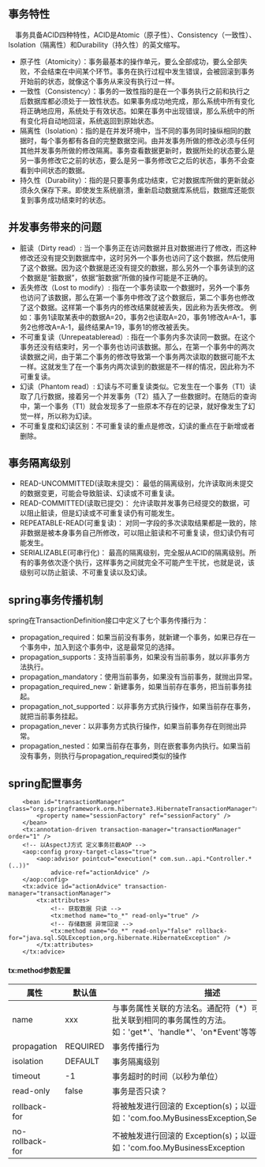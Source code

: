 ## 事务特性
　事务具备ACID四种特性，ACID是Atomic（原子性）、Consistency（一致性）、Isolation（隔离性）和Durability（持久性）的英文缩写。
* 原子性（Atomicity）：事务最基本的操作单元，要么全部成功，要么全部失败，不会结束在中间某个环节。事务在执行过程中发生错误，会被回滚到事务开始前的状态，就像这个事务从来没有执行过一样。
* 一致性（Consistency）：事务的一致性指的是在一个事务执行之前和执行之后数据库都必须处于一致性状态。如果事务成功地完成，那么系统中所有变化将正确地应用，系统处于有效状态。如果在事务中出现错误，那么系统中的所有变化将自动地回滚，系统返回到原始状态。
* 隔离性（Isolation）：指的是在并发环境中，当不同的事务同时操纵相同的数据时，每个事务都有各自的完整数据空间。由并发事务所做的修改必须与任何其他并发事务所做的修改隔离。事务查看数据更新时，数据所处的状态要么是另一事务修改它之前的状态，要么是另一事务修改它之后的状态，事务不会查看到中间状态的数据。
* 持久性（Durability）：指的是只要事务成功结束，它对数据库所做的更新就必须永久保存下来。即使发生系统崩溃，重新启动数据库系统后，数据库还能恢复到事务成功结束时的状态。

## 并发事务带来的问题
* 脏读（Dirty read）: 当一个事务正在访问数据并且对数据进行了修改，而这种修改还没有提交到数据库中，这时另外一个事务也访问了这个数据，然后使用了这个数据。因为这个数据是还没有提交的数据，那么另外一个事务读到的这个数据是“脏数据”，依据“脏数据”所做的操作可能是不正确的。
* 丢失修改（Lost to modify）: 指在一个事务读取一个数据时，另外一个事务也访问了该数据，那么在第一个事务中修改了这个数据后，第二个事务也修改了这个数据。这样第一个事务内的修改结果就被丢失，因此称为丢失修改。 例如：事务1读取某表中的数据A=20，事务2也读取A=20，事务1修改A=A-1，事务2也修改A=A-1，最终结果A=19，事务1的修改被丢失。
* 不可重复读（Unrepeatableread）: 指在一个事务内多次读同一数据。在这个事务还没有结束时，另一个事务也访问该数据。那么，在第一个事务中的两次读数据之间，由于第二个事务的修改导致第一个事务两次读取的数据可能不太一样。这就发生了在一个事务内两次读到的数据是不一样的情况，因此称为不可重复读。
* 幻读（Phantom read）: 幻读与不可重复读类似。它发生在一个事务（T1）读取了几行数据，接着另一个并发事务（T2）插入了一些数据时。在随后的查询中，第一个事务（T1）就会发现多了一些原本不存在的记录，就好像发生了幻觉一样，所以称为幻读。
* 不可重复度和幻读区别：不可重复读的重点是修改，幻读的重点在于新增或者删除。

## 事务隔离级别
* READ-UNCOMMITTED(读取未提交)： 最低的隔离级别，允许读取尚未提交的数据变更，可能会导致脏读、幻读或不可重复读。
* READ-COMMITTED(读取已提交)： 允许读取并发事务已经提交的数据，可以阻止脏读，但是幻读或不可重复读仍有可能发生。
* REPEATABLE-READ(可重复读)： 对同一字段的多次读取结果都是一致的，除非数据是被本身事务自己所修改，可以阻止脏读和不可重复读，但幻读仍有可能发生。
* SERIALIZABLE(可串行化)： 最高的隔离级别，完全服从ACID的隔离级别。所有的事务依次逐个执行，这样事务之间就完全不可能产生干扰，也就是说，该级别可以防止脏读、不可重复读以及幻读。

## spring事务传播机制
spring在TransactionDefinition接口中定义了七个事务传播行为：
* propagation_required：如果当前没有事务，就新建一个事务，如果已存在一个事务中，加入到这个事务中，这是最常见的选择。
* propagation_supports：支持当前事务，如果没有当前事务，就以非事务方法执行。
* propagation_mandatory：使用当前事务，如果没有当前事务，就抛出异常。
* propagation_required_new：新建事务，如果当前存在事务，把当前事务挂起。
* propagation_not_supported：以非事务方式执行操作，如果当前存在事务，就把当前事务挂起。
* propagation_never：以非事务方式执行操作，如果当前事务存在则抛出异常。
* propagation_nested：如果当前存在事务，则在嵌套事务内执行。如果当前没有事务，则执行与propagation_required类似的操作

## spring配置事务

```
    <bean id="transactionManager" class="org.springframework.orm.hibernate3.HibernateTransactionManager">
        <property name="sessionFactory" ref="sessionFactory" />
    </bean>
    <tx:annotation-driven transaction-manager="transactionManager" order="1" />
    <!-- 以AspectJ方式 定义事务拦截AOP -->
    <aop:config proxy-target-class="true">
        <aop:advisor pointcut="execution(* com.sun..api.*Controller.*(..))"
            advice-ref="actionAdvice" />
    </aop:config>
    <tx:advice id="actionAdvice" transaction-manager="transactionManager">
        <tx:attributes>
            <!-- 获取数据 只读 -->
            <tx:method name="to_*" read-only="true" />
            <!-- 存储数据 异常回滚 -->
            <tx:method name="do_*" read-only="false" rollback-for="java.sql.SQLException,org.hibernate.HibernateException" />
        </tx:attributes>
    </tx:advice>
```

#### tx:method参数配置  

属性|默认值|描述 
-|-|-
name | xxx | 与事务属性关联的方法名。通配符（\*）可以用来指定一批关联到相同的事务属性的方法。 如：'get*'、'handle*'、'on*Event'等等。
propagation | REQUIRED | 事务传播行为 
isolation| DEFAULT | 事务隔离级别
timeout | -1 | 事务超时的时间（以秒为单位）
read-only | false | 事务是否只读？
rollback-for |  | 将被触发进行回滚的 Exception(s)；以逗号分开。 如：'com.foo.MyBusinessException,ServletException'
no-rollback-for | | 不被触发进行回滚的 Exception(s)；以逗号分开。 如：'com.foo.MyBusinessException


